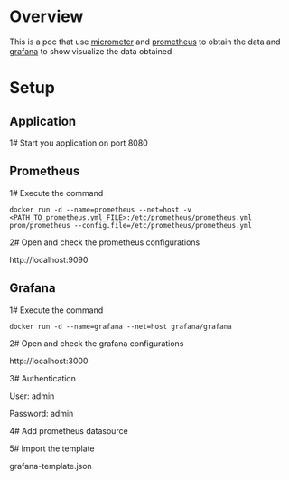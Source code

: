 # Overview

This is a poc that use [micrometer] and [prometheus] to obtain the data and [grafana] to show visualize the data obtained

[micrometer]: https://micrometer.io
[prometheus]: https://prometheus.io/
[grafana]: https://grafana.com/

# Setup

## Application

1# Start you application on port 8080

## Prometheus

1# Execute the command 

`docker run -d --name=prometheus --net=host -v <PATH_TO_prometheus.yml_FILE>:/etc/prometheus/prometheus.yml prom/prometheus --config.file=/etc/prometheus/prometheus.yml`

2# Open and check the prometheus configurations 

http://localhost:9090

## Grafana

1# Execute the command

`docker run -d --name=grafana --net=host grafana/grafana`

2# Open and check the grafana configurations 

http://localhost:3000

3# Authentication

User: admin 

Password: admin

4# Add prometheus datasource

5# Import the template

grafana-template.json
